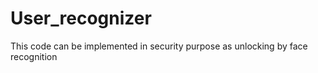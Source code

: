 # User_recognizer
This code can be implemented in security purpose as unlocking by face recognition
